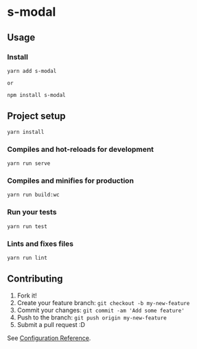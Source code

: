 # s-modal

## Usage

### Install

```
yarn add s-modal

or

npm install s-modal
```

## Project setup

```
yarn install
```

### Compiles and hot-reloads for development

```
yarn run serve
```

### Compiles and minifies for production

```
yarn run build:wc
```

### Run your tests

```
yarn run test
```

### Lints and fixes files

```
yarn run lint
```

## Contributing

1. Fork it!
2. Create your feature branch: `git checkout -b my-new-feature`
3. Commit your changes: `git commit -am 'Add some feature'`
4. Push to the branch: `git push origin my-new-feature`
5. Submit a pull request :D

See [Configuration Reference](https://cli.vuejs.org/config/).
